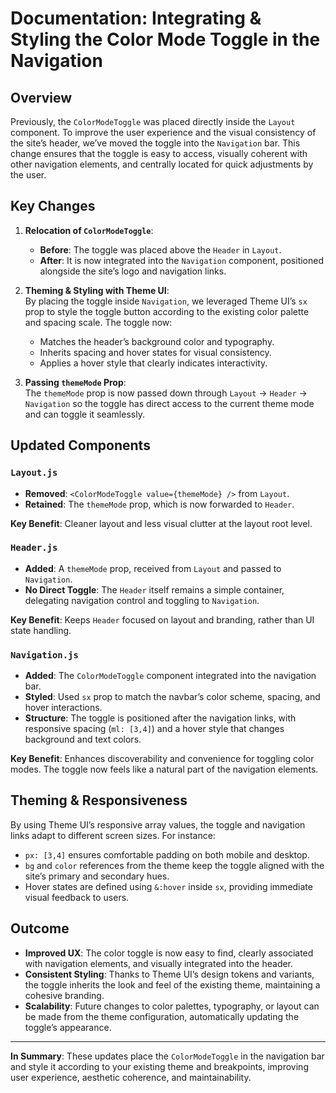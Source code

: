 # Documentation: Integrating & Styling the Color Mode Toggle in the Navigation

## Overview

Previously, the `ColorModeToggle` was placed directly inside the `Layout` component. To improve the user experience and the visual consistency of the site’s header, we’ve moved the toggle into the `Navigation` bar. This change ensures that the toggle is easy to access, visually coherent with other navigation elements, and centrally located for quick adjustments by the user.

## Key Changes

1. **Relocation of `ColorModeToggle`**:  
   - **Before**: The toggle was placed above the `Header` in `Layout`.
   - **After**: It is now integrated into the `Navigation` component, positioned alongside the site’s logo and navigation links.

2. **Theming & Styling with Theme UI**:  
   By placing the toggle inside `Navigation`, we leveraged Theme UI’s `sx` prop to style the toggle button according to the existing color palette and spacing scale. The toggle now:
   - Matches the header’s background color and typography.
   - Inherits spacing and hover states for visual consistency.
   - Applies a hover style that clearly indicates interactivity.

3. **Passing `themeMode` Prop**:  
   The `themeMode` prop is now passed down through `Layout` → `Header` → `Navigation` so the toggle has direct access to the current theme mode and can toggle it seamlessly.

## Updated Components

### `Layout.js`

- **Removed**: `<ColorModeToggle value={themeMode} />` from `Layout`.
- **Retained**: The `themeMode` prop, which is now forwarded to `Header`.

**Key Benefit**: Cleaner layout and less visual clutter at the layout root level.

### `Header.js`

- **Added**: A `themeMode` prop, received from `Layout` and passed to `Navigation`.
- **No Direct Toggle**: The `Header` itself remains a simple container, delegating navigation control and toggling to `Navigation`.

**Key Benefit**: Keeps `Header` focused on layout and branding, rather than UI state handling.

### `Navigation.js`

- **Added**: The `ColorModeToggle` component integrated into the navigation bar.
- **Styled**: Used `sx` prop to match the navbar’s color scheme, spacing, and hover interactions.
- **Structure**: The toggle is positioned after the navigation links, with responsive spacing (`ml: [3,4]`) and a hover style that changes background and text colors.

**Key Benefit**: Enhances discoverability and convenience for toggling color modes. The toggle now feels like a natural part of the navigation elements.

## Theming & Responsiveness

By using Theme UI’s responsive array values, the toggle and navigation links adapt to different screen sizes. For instance:

- `px: [3,4]` ensures comfortable padding on both mobile and desktop.
- `bg` and `color` references from the theme keep the toggle aligned with the site’s primary and secondary hues.
- Hover states are defined using `&:hover` inside `sx`, providing immediate visual feedback to users.

## Outcome

- **Improved UX**: The color toggle is now easy to find, clearly associated with navigation elements, and visually integrated into the header.
- **Consistent Styling**: Thanks to Theme UI’s design tokens and variants, the toggle inherits the look and feel of the existing theme, maintaining a cohesive branding.
- **Scalability**: Future changes to color palettes, typography, or layout can be made from the theme configuration, automatically updating the toggle’s appearance.

---

**In Summary**: These updates place the `ColorModeToggle` in the navigation bar and style it according to your existing theme and breakpoints, improving user experience, aesthetic coherence, and maintainability.
